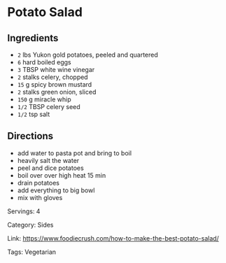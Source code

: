 # Potato Salad

## Ingredients

- `2` lbs Yukon gold potatoes, peeled and quartered
- `6` hard boiled eggs
- `3` TBSP white wine vinegar
- `2` stalks celery, chopped
- `15` g spicy brown mustard
- `2` stalks green onion, sliced
- `150` g miracle whip
- `1/2` TBSP celery seed
- `1/2` tsp salt

## Directions

- add water to pasta pot and bring to boil
- heavily salt the water
- peel and dice potatoes
- boil over over high heat 15 min
- drain potatoes
- add everything to big bowl
- mix with gloves

Servings: 4

Category: Sides

Link: https://www.foodiecrush.com/how-to-make-the-best-potato-salad/

Tags: Vegetarian


